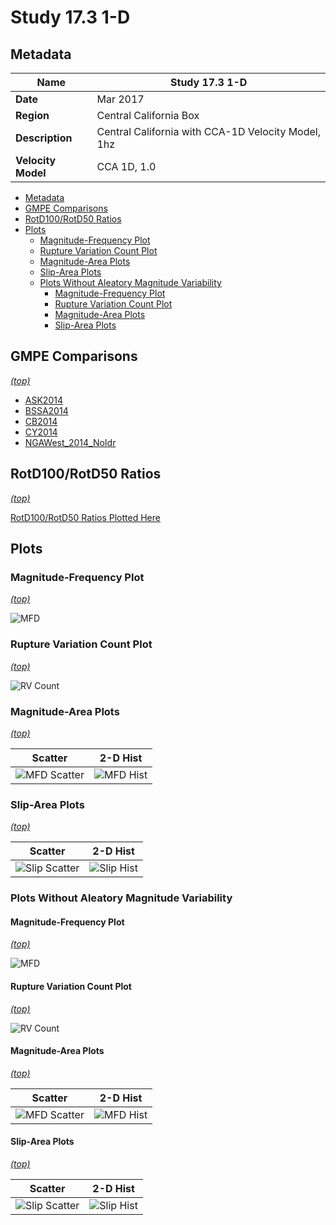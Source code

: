 # Study 17.3 1-D
## Metadata
| **Name** | Study 17.3 1-D |
|-----|-----|
| **Date** | Mar 2017 |
| **Region** | Central California Box |
| **Description** | Central California with CCA-1D Velocity Model, 1hz |
| **Velocity Model** | CCA 1D, 1.0 |

* [Metadata](#metadata)
* [GMPE Comparisons](#gmpe-comparisons)
* [RotD100/RotD50 Ratios](#rotd100rotd50-ratios)
* [Plots](#plots)
  * [Magnitude-Frequency Plot](#magnitude-frequency-plot)
  * [Rupture Variation Count Plot](#rupture-variation-count-plot)
  * [Magnitude-Area Plots](#magnitude-area-plots)
  * [Slip-Area Plots](#slip-area-plots)
  * [Plots Without Aleatory Magnitude Variability](#plots-without-aleatory-magnitude-variability)
    * [Magnitude-Frequency Plot](#magnitude-frequency-plot)
    * [Rupture Variation Count Plot](#rupture-variation-count-plot)
    * [Magnitude-Area Plots](#magnitude-area-plots)
    * [Slip-Area Plots](#slip-area-plots)

## GMPE Comparisons
*[(top)](#study-173-1-d)*

* [ASK2014](gmpe_comparisons_ASK2014_Vs30Simulation/)
* [BSSA2014](gmpe_comparisons_BSSA2014_Vs30Simulation/)
* [CB2014](gmpe_comparisons_CB2014_Vs30Simulation/)
* [CY2014](gmpe_comparisons_CY2014_Vs30Simulation/)
* [NGAWest_2014_NoIdr](gmpe_comparisons_NGAWest_2014_NoIdr_Vs30Simulation/)

## RotD100/RotD50 Ratios
*[(top)](#study-173-1-d)*

[RotD100/RotD50 Ratios Plotted Here](rotd_ratio_comparisons/)

## Plots
### Magnitude-Frequency Plot
*[(top)](#study-173-1-d)*

![MFD](resources/mfd.png)
### Rupture Variation Count Plot
*[(top)](#study-173-1-d)*

![RV Count](resources/rv_count.png)
### Magnitude-Area Plots
*[(top)](#study-173-1-d)*

| Scatter | 2-D Hist |
|-----|-----|
| ![MFD Scatter](resources/mag_area.png) | ![MFD Hist](resources/mag_area_hist2D.png) |
### Slip-Area Plots
*[(top)](#study-173-1-d)*

| Scatter | 2-D Hist |
|-----|-----|
| ![Slip Scatter](resources/slip_area.png) | ![Slip Hist](resources/slip_area_hist2D.png) |
### Plots Without Aleatory Magnitude Variability
#### Magnitude-Frequency Plot
*[(top)](#study-173-1-d)*

![MFD](resources/mfd_no_aleatory.png)
#### Rupture Variation Count Plot
*[(top)](#study-173-1-d)*

![RV Count](resources/rv_count_no_aleatory.png)
#### Magnitude-Area Plots
*[(top)](#study-173-1-d)*

| Scatter | 2-D Hist |
|-----|-----|
| ![MFD Scatter](resources/mag_area_no_aleatory.png) | ![MFD Hist](resources/mag_area_no_aleatory_hist2D.png) |
#### Slip-Area Plots
*[(top)](#study-173-1-d)*

| Scatter | 2-D Hist |
|-----|-----|
| ![Slip Scatter](resources/slip_area_no_aleatory.png) | ![Slip Hist](resources/slip_area_no_aleatory_hist2D.png) |

